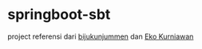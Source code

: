 # springboot-sbt
project referensi dari
[bijukunjummen](https://github.com/bijukunjummen/spring-boot-scala-web.git) 
dan [Eko Kurniawan](http://khannedy.github.io/spring-boot-menggunakan-sbt/) 
